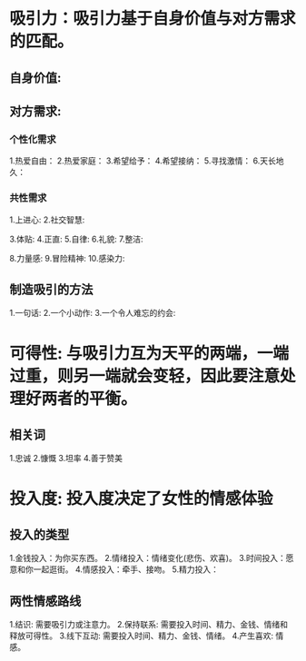 # 吸引力：吸引力基于自身价值与对方需求的匹配。
## 自身价值:

## 对方需求:
### 个性化需求
1.热爱自由：
2.热爱家庭：
3.希望给予：
4.希望接纳：
5.寻找激情：
6.天长地久：

### 共性需求
1.上进心:
2.社交智慧:

3.体贴:
4.正直:
5.自律:
6.礼貌:
7.整洁:

8.力量感:
9.冒险精神:
10.感染力:

## 制造吸引的方法
1.一句话:
2.一个小动作:
3.一个令人难忘的约会:

# 可得性: 与吸引力互为天平的两端，一端过重，则另一端就会变轻，因此要注意处理好两者的平衡。

## 相关词
1.忠诚
2.慷慨
3.坦率
4.善于赞美 
# 投入度: 投入度决定了女性的情感体验
## 投入的类型
1.金钱投入：为你买东西。
2.情绪投入：情绪变化(悲伤、欢喜)。
3.时间投入：愿意和你一起逛街。
4.情感投入：牵手、接吻。
5.精力投入：

## 两性情感路线
1.结识: 需要吸引力或注意力。
2.保持联系: 需要投入时间、精力、金钱、情绪和释放可得性。
3.线下互动: 需要投入时间、精力、金钱、情绪。
4.产生喜欢: 情感。


